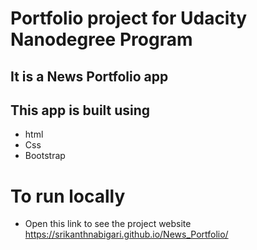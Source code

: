 # Portfolio project for Udacity Nanodegree Program

## It is a News Portfolio app
## This app is built using
- html
- Css
- Bootstrap

# To run locally
- Open this link to see the project website https://srikanthnabigari.github.io/News_Portfolio/